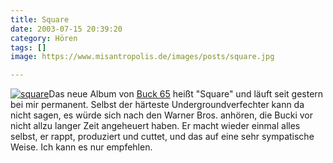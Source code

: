 ```yaml
---
title: Square
date: 2003-07-15 20:39:20
category: Hören
tags: []
image: https://www.misantropolis.de/images/posts/square.jpg

---
```


[![](http://www.misantropolis.de/wp-content/uploads/2008/04/square.jpg "square")](http://www.misantropolis.de/wp-content/uploads/2008/04/square.jpg)Das neue Album von [Buck 65](http://www.buck65.com/) heißt "Square" und läuft seit gestern bei mir permanent. Selbst der härteste Undergroundverfechter kann da nicht sagen, es würde sich nach den Warner Bros. anhören, die Bucki vor nicht allzu langer Zeit angeheuert haben.
Er macht wieder einmal alles selbst, er rappt, produziert und cuttet, und das auf eine sehr sympatische Weise. Ich kann es nur empfehlen.
